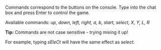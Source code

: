 Commands correspond to the buttons on the console.  Type into the chat box and press Enter to control the game.

Available commands: *up, down, left, right, a, b, start, select, X, Y, L, R*

**Tip:** Commands are not case sensitive - trying mixing it up!

For example, typing *sEleCt* will have the same effect as *select*.